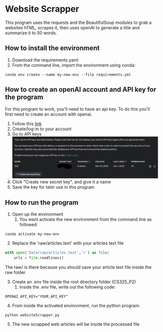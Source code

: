 # Website Scrapper
This program uses the requests and the BeautifulSoup modules to grab a websites hTML, scrapes it, then uses openAI to generate a title and summarize it to 50 words.

## How to install the environment
1. Download the requirements.yaml
2. From the command line, import the environment using conda:
```console
conda env create --name my-new-env --file requirements.yml
```
## How to create an openAI account and API key for the program
For this program to work, you'll need to have an api key. To do this you'll first need to create an account with openai. 
1. Follow this [link](https://auth0.openai.com/u/login/identifier?state=hKFo2SBzN2dneVh4anlUN3lLQ0g2U3o2U3BVXzFlRzE4XzMxQqFur3VuaXZlcnNhbC1sb2dpbqN0aWTZIGhQRGNJZGVxR29nazhpdmJvSldBQjVQNWU0Yk1HMndWo2NpZNkgRFJpdnNubTJNdTQyVDNLT3BxZHR3QjNOWXZpSFl6d0Q)
2. Create/log-in to your account
3. Go to API keys
   ![API Key example](Images/apiExample.png)
4. Click "Create new secret key", and give it a name
5. Save the key for later use in this program

## How to run the program
1. Open up the environment
   1. You want activate the new environment from the command line as followed:
```console
conda activate my-new-env
```
2. Replace the 'raw/articles.text' with your articles text file
```python
with open('Data/raw/articles.text','r') as file:
    urls = file.readlines()
```
The raw/ is there because you should save your article text file inside the raw folder

3. Create an .env file inside the root directory folder (CS325_P2)
   1. Inside the .env file, write out the following code:
```console
OPENAI_API_KEY="YOUR_API_KEY"
```

4. From inside the activated environment, run the python program:
```console
python websiteScrapper.py
```
5. The new scrapped web articles will be inside the processed file
